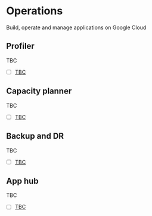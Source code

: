# Operations

Build, operate and manage applications on Google Cloud

## Profiler 

TBC

- [ ] [TBC]()

## Capacity planner 

TBC

- [ ] [TBC]()

## Backup and DR 

TBC

- [ ] [TBC]()

## App hub 

TBC

- [ ] [TBC]()

